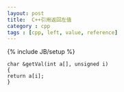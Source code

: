 ```yaml
---
layout: post
title:  C++引用返回左值
category : cpp
tags : [cpp, left, value, reference]
---
```

{% include JB/setup %}



    char &getVal(int a[], unsigned i)
    {
	return a[i];
    }

